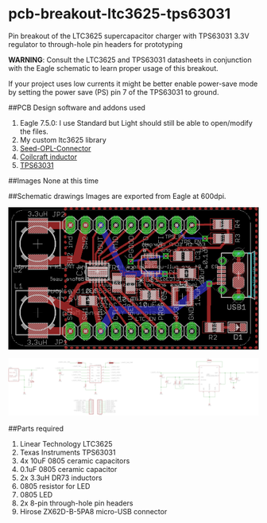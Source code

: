 # pcb-breakout-ltc3625-tps63031
Pin breakout of the LTC3625 supercapacitor charger with TPS63031 3.3V regulator to through-hole pin headers for prototyping

<b>WARNING</b>: Consult the LTC3625 and TPS63031 datasheets in conjunction with the Eagle schematic to learn proper usage of this breakout.

If your project uses low currents it might be better enable power-save mode by setting the power save (PS) pin 7 of the TPS63031 to ground.

##PCB Design software and addons used

1. Eagle 7.5.0: I use Standard but Light should still be able to open/modify the files.
2. My custom ltc3625 library
3. [Seed-OPL-Connector](http://www.seeedstudio.com/wiki/File:OPL_eagle_library.zip)
4. [Coilcraft inductor](https://github.com/robertstarr/lbr_user/blob/master/inductor-coilcraft.lbr)
5. [TPS63031](http://e2e.ti.com/support/development_tools/webench_design_center/f/234/p/379556/1338022)

##Images
None at this time

##Schematic drawings
Images are exported from Eagle at 600dpi.

![Screen](images/board.png)

![Screen](images/schematic.png)

##Parts required
1. Linear Technology LTC3625
2. Texas Instruments TPS63031
3. 4x 10uF 0805 ceramic capacitors
4. 0.1uF 0805 ceramic capacitor
5. 2x 3.3uH DR73 inductors
6. 0805 resistor for LED
7. 0805 LED
8. 2x 8-pin through-hole pin headers
9. Hirose ZX62D-B-5PA8 micro-USB connector
